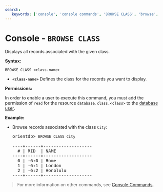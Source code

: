 ```yaml
---
search:
   keywords: ['console', 'console commands', 'BROWSE CLASS', 'browse', 'class']
---
```


<!-- proofread 2015-01-06 SAM -->

# Console - `BROWSE CLASS`

Displays all records associated with the given class.

**Syntax:**

```
BROWSE CLASS <class-name>
```
- **`<class-name>`** Defines the class for the records you want to display.

**Permissions:**

In order to enable a user to execute this command, you must add the permission of `read` for the resource `database.class.<class>` to the [database user](Database-Security.md#users).

**Example:**

- Browse records associated with the class `City`:

  <pre>
  orientdb> <code class="lang-sql userinput">BROWSE CLASS City</code>

  ----+------+-------------------
    # | RID  | NAME
  ----+------+-------------------
    0 | -6:0 | Rome
    1 | -6:1 | London
    2 | -6:2 | Honolulu
  ----+------+-------------------
  </pre>

>For more information on other commands, see [Console Commands](Console-Commands.md).

